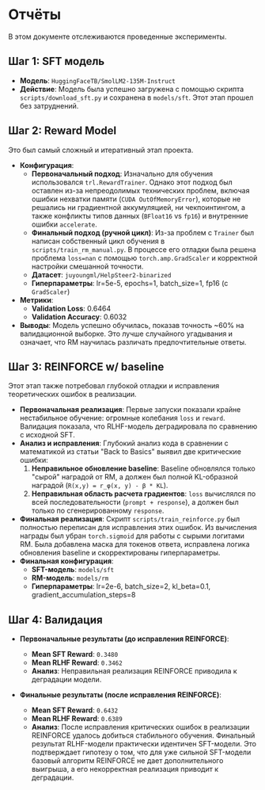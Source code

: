 # Отчёты

В этом документе отслеживаются проведенные эксперименты.

## Шаг 1: SFT модель

- **Модель**: `HuggingFaceTB/SmolLM2-135M-Instruct`
- **Действие**: Модель была успешно загружена с помощью скрипта `scripts/download_sft.py` и сохранена в `models/sft`. Этот этап прошел без затруднений.

## Шаг 2: Reward Model

Это был самый сложный и итеративный этап проекта.

- **Конфигурация**:
  - **Первоначальный подход**: Изначально для обучения использовался `trl.RewardTrainer`. Однако этот подход был оставлен из-за непреодолимых технических проблем, включая ошибки нехватки памяти (`CUDA OutOfMemoryError`), которые не решались ни градиентной аккумуляцией, ни чекпоинтингом, а также конфликты типов данных (`BFloat16` vs `fp16`) и внутренние ошибки `accelerate`.
  - **Финальный подход (ручной цикл)**: Из-за проблем с `Trainer` был написан собственный цикл обучения в `scripts/train_rm_manual.py`. В процессе его отладки была решена проблема `loss=nan` с помощью `torch.amp.GradScaler` и корректной настройки смешанной точности.
  - **Датасет**: `juyoungml/HelpSteer2-binarized`
  - **Гиперпараметры**: lr=5e-5, epochs=1, batch_size=1, fp16 (с `GradScaler`)
- **Метрики**:
  - **Validation Loss**: 0.6464
  - **Validation Accuracy**: 0.6032
- **Выводы**: Модель успешно обучилась, показав точность ~60% на валидационной выборке. Это лучше случайного угадывания и означает, что RM научилась различать предпочтительные ответы.

## Шаг 3: REINFORCE w/ baseline

Этот этап также потребовал глубокой отладки и исправления теоретических ошибок в реализации.

- **Первоначальная реализация**: Первые запуски показали крайне нестабильное обучение: огромные колебания `loss` и `reward`. Валидация показала, что RLHF-модель деградировала по сравнению с исходной SFT.
- **Анализ и исправления**: Глубокий анализ кода в сравнении с математикой из статьи "Back to Basics" выявил две критические ошибки:
    1.  **Неправильное обновление baseline**: Baseline обновлялся только "сырой" наградой от RM, а должен был полной KL-образной наградой (`R(x,y) = r_φ(x, y) - β * KL`).
    2.  **Неправильная область расчета градиентов**: `loss` вычислялся по всей последовательности (`prompt + response`), а должен был только по сгенерированному `response`.
- **Финальная реализация**: Скрипт `scripts/train_reinforce.py` был полностью переписан для исправления этих ошибок. Из вычисления награды был убран `torch.sigmoid` для работы с сырыми логитами RM. Была добавлена маска для токенов ответа, исправлена логика обновления baseline и скорректированы гиперпараметры.
- **Финальная конфигурация**:
    - **SFT-модель**: `models/sft`
    - **RM-модель**: `models/rm`
    - **Гиперпараметры**: lr=2e-6, batch_size=2, kl_beta=0.1, gradient_accumulation_steps=8

## Шаг 4: Валидация

- **Первоначальные результаты (до исправления REINFORCE)**:
    - **Mean SFT Reward**: `0.3480`
    - **Mean RLHF Reward**: `0.3462`
    - **Анализ**: Неправильная реализация REINFORCE приводила к деградации модели.

- **Финальные результаты (после исправления REINFORCE)**:
    - **Mean SFT Reward**: `0.6432`
    - **Mean RLHF Reward**: `0.6389`
    - **Анализ**: После исправления критических ошибок в реализации REINFORCE удалось добиться стабильного обучения. Финальный результат RLHF-модели практически идентичен SFT-модели. Это подтверждает гипотезу о том, что для уже сильной SFT-модели базовый алгоритм REINFORCE не дает дополнительного выигрыша, а его некорректная реализация приводит к деградации.
